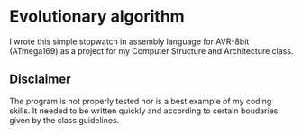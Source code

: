# Evolutionary algorithm
I wrote this simple stopwatch in assembly language for AVR-8bit (ATmega169) as a project for my Computer Structure and Architecture class.

## Disclaimer
The program is not properly tested nor is a best example of my coding skills. It needed to be written quickly and according to certain boudaries given by the class guidelines.
